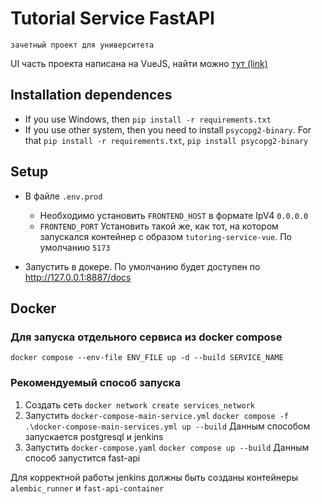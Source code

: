 # Tutorial Service FastAPI
`зачетный проект для университета`

UI часть проекта написана на VueJS, найти можно [тут (link)](https://github.com/raison-collab/TutoringServiceFrontendVueJS)
## Installation dependences
* If you use Windows, then `pip install -r requirements.txt`
* If you use other system, then you need to install `psycopg2-binary`. For that `pip install -r requirements.txt`, `pip install psycopg2-binary`

## Setup
* В файле `.env.prod` 

  * Необходимо установить `FRONTEND_HOST` в формате IpV4 `0.0.0.0`
  * `FRONTEND_PORT` Установить такой же, как тот, на котором запускался контейнер с образом `tutoring-service-vue`. По умолчанию `5173`
* Запустить в докере. По умолчанию будет доступен по http://127.0.0.1:8887/docs

## Docker
### Для запуска отдельного сервиса из docker compose
`docker compose --env-file ENV_FILE up -d --build SERVICE_NAME`

### Рекомендуемый способ запуска

1. Создать сеть `docker network create services_network`
2. Запустить `docker-compose-main-service.yml` `docker compose -f .\docker-compose-main-services.yml up --build` Данным способом запускается postgresql и jenkins
3. Запустить `docker-compose.yaml` `docker compose up --build` Данным способ запустится fast-api

Для корректной работы jenkins должны быть созданы контейнеры `alembic_runner` и `fast-api-container`
